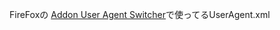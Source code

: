 FireFoxの [Addon User Agent Switcher](https://addons.mozilla.org/ja/firefox/addon/user-agent-switcher/)で使ってるUserAgent.xml
